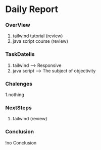 # Daily Report

### OverView

1. tailwind tutorial (review)
2. java script course (review)

### TaskDatelis

1. tailwind --> Responsive
2. java script --> The subject of objectivity

### Chalenges 

1.nothing

### NextSteps

1. tailwind (review)

### Conclusion
!no Conclusion
